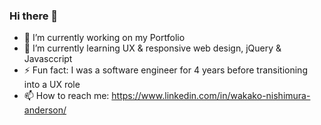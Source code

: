 ### Hi there 👋

- 🔭 I’m currently working on my Portfolio
- 🌱 I’m currently learning UX & responsive web design, jQuery & Javasccript
- ⚡ Fun fact: I was a software engineer for 4 years before transitioning into a UX role
- 📫 How to reach me: https://www.linkedin.com/in/wakako-nishimura-anderson/ 
<!--
**waka-chan/waka-chan** is a ✨ _special_ ✨ repository because its `README.md` (this file) appears on your GitHub profile.

Here are some ideas to get you started:

- 🔭 I’m currently working on ...
- 🌱 I’m currently learning ...
- 👯 I’m looking to collaborate on ...
- 🤔 I’m looking for help with ...
- 💬 Ask me about ...
- 📫 How to reach me: ...
- 😄 Pronouns: ...
- ⚡ Fun fact: ...
-->
